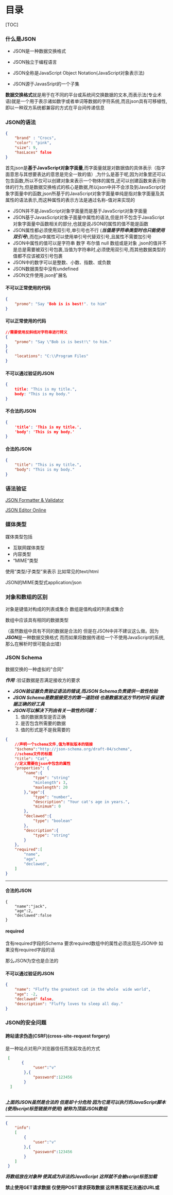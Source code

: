 # 目录

[TOC]

### 什么是JSON

- JSON是一种数据交换格式 

- JSON独立于编程语言 
- JSON全称是JavaScript Object Notation(JavaScript对象表示法) 
- JSON源于JavasSript的一个子集

**数据交换格式**就是用于在不同的平台或系统间交换数据的文本,而表示法(专业术语)就是一个用于表示诸如数字或者单词等数据的字符系统,而且json具有可移植性,即以一种双方系统都兼容的方式在平台间传递信息

### JSON的语法

```json
{
    "brand" : "Crocs",
    "color": "pink",
    "size": 9,
    "hasLaces" false
}
```

首先json是**基于JavaScript对象字面量**,而字面量就是对数据值的具体表示（指字面意思与其想要表达的意思是完全一致的值）,为什么是基于呢,因为对象里还可以包含函数,所以不仅可以创建对象来表示一个物体的属性,还可以创建函数来表示物体的行为,但是数据交换格式的核心是数据,所以json中并不会涉及到JavaScript对象字面量中的函数,json所基于的JavaScript对象字面量单纯是指对象字面量及其属性的语法表示,而这种属性的表示方法是通过名称-值对来实现的

- JSON并不是JavaScript对象字面量而是基于JavaScript对象字面量  
- JSON基于JavasScript对象子面量中属性的语法,但是并不包含于JavaScript对象字面量中函数相关的部分,也就是说JSON的属性的值不能是函数  
- JSON属性都必须使用双引号,单引号也不行 (***当值是字符串类型时也只能使用双引号***),而在js中属性可以使用单引号代替双引号,且属性不需要加引号
- JSON中属性的值可以是字符串 数字 布尔值 null 数组或是对象 ,json的值并不是总是需要被双引号包裹,当值为字符串时,必须使用双引号,而其他数据类型的值都不应该被双引号包裹
- JSON中的数字可以是整数、小数、指数、或负数
- JSON数据类型中没有undefined
- JSON文件使用.json扩展名

#### 不可以正常使用的代码

```json
{
    "promo": "Say "Bob is is best!". to him"
}
```

#### 可以正常使用的代码

```json
//需要使用反斜线对字符串进行转义
{
    "promo": "Say \"Bob is is best!\" to him."
}
{
    "locations": "C:\\Program Files"
}
```

#### 不可以通过验证的JSON

```json
{
    title: "This is my title.",
    body: "This is my body."
}
```

#### 不合法的JSON

```json
{
    'title': 'This is my title.',
    'body': 'This is my body.'
}
```

#### 合法的JSON

```json
{
    "title": "This is my title.",
    "body": "This is my body."
}
```

### 语法验证

[JSON Formatter & Validator](https://jsonformatter.curiousconcept.com/) 

[JSON Editor Online]( https://onlinejsoneditor.com/)

### 媒体类型

媒体类型包括

  - 互联网媒体类型
  - 内容类型  
  - “MIME“类型

使用”类型/子类型”来表示 比如常见的text/html

JSON的MIME类型式application/json

### 对象和数组的区别

对象是键值对构成的列表或集合 数组是值构成的列表或集合

数组中应该具有相同的数据类型

（虽然数组中具有不同的数据是合法的 但是在JSON中并不建议这么做。因为***JSON***是一种数据交换格式 而而如果将数据传递给一个不使用JavaScript的系统,那么在解析时很可能会出错）

### JSON Schema

数据交换的一种虚拟的"合同"

 ***作用*** :验证数据是否满足接收方的要求

- ***JSON验证器负责验证语法的错误,而JSON Schema负责提供一致性检验*** 
- ***JSON Schema是数据接受方的第一道防线 也是数据发送方节约时间 保证数据正确的好工具*** 
- ***JSON可以解决下列由有关一致性的问题：***
  1. 值的数据类型是否正确 
  2. 是否包含所需要的数据 
  3. 值的形式是不是我需要的

```json
{
    //声明一个schema文件,值为草拟版本的链接
    "$schema":"http://json-schema.org/draft-04/schema",
    //schema文件的标题
    "title": "Cat",
    //定义需要在json中包含的属性
    "properties": {
        "name":{
            "type": "string"
            "minlength": 3,
            "maxlength": 20
        },"age":{
            "type": "number",
            "description": "Your cat's age in years.",
            "minimum": 0
        },
        "declawed":{
            "type": "boolean"
        },
        "description":{
            "type": "string"
        }
    },
    "required":[
        "name",
        "age",
        "declawed",
    ]
}
```

---

#### 合法的JSON

```
{
    "name":"jack",
    "age":2,
    "declawed":false
}
```

#### required

含有required字段的Schema 要求required数组中的属性必须出现在JSON中 如果没有required字段的话

那么JSON为空也是合法的

#### 不可以通过验证的JSON

```json
{
    "name": "Fluffy the greatest cat in the whole  wide world",
    "age": -2,
    "declawed" false,
    "description": "Fluffy loves to sleep all day." 
}
```


### JSON的安全问题

####  跨站请求伪造(CSRF)(cross-site-request forgery)

是一种站点对用户浏览器信任而发起攻击的方式

```json
 [
       {
            "user":"v"
        },{
            "password":123456
        }
  ]
  
```

***上面的JSON虽然是合法的 但是却十分危险 因为它是可以执行的JavaScript脚本(使用script标签链接并使用) 被称为顶层JSON数组***

---

```json
{ 
    "info":
    [
        {
            "user":"v"
        },{
            "password":123456
        }
    ]
 }
```

***将数组放在对象种 使其成为非法的JavaScript 这样就不会被script标签加载***

**禁止使用GET请求数据 仅使用POST请求获取数据 这样黑客就无法通过URL或<script>标签链接到数据**

***也不要在JSON中使用顶层数组***

####  注入攻击(向网站注入恶意代码)

**跨站脚本攻击(cross-site scripting XSS)** 是注入攻击的一种 在使用JavaScript从服务器获取到一段JSON字符串时并将转为JavaScript对象时发生

```javascript
//bad code
let jsonString = "alert('this is bad')";
var myObject = eval('(' + jsonString + ')');
```

使用JSON.parse代替eva()函数

```javascript
let jsonString = '{"animal": "cat"}';
let myObject = JSON.parse(jsonString);
alert(myObject.animal);
```

**因为当从服务器上获取JSON数据时,你并不能控制你获得JSON是什么样子的 那,那么服务器本身或发来的JSON数据本人劫持 那么就可能运行恶意代码**

**eval()函数的问题是它会把传入的字符串无差别的执行,并不能识别恶意脚本**

***JSON.parse()函数只会执行JSON代码 因此使用JSON.parse()更安全***

#### 不规矩的JSON

```json
{
    "message":"<div onmouseover = \"alert('gotcha!')\">hover here.</div>"
}
```

```javascript
let jsonString = '{"message": "<div onmouseover = \\"alert(\'gotcha!\')\\">hover here.</div>"}';
let obj = JSON.parse(jsonString);
document.body.innerHTML = obj.message;
```

当鼠标每次移动到屏幕上的消息时会弹出警告框 而黑客则可以通过该脚本获取你这也页面上所有的私人信息

解决办法是将所有诸如<div>这样的HTML标签进行转码<div>转码之后就是`&lt;div&gt` 

```javascript
//solved
function htmlEscape(json){
    let obj = JSON.parse(json);
    for(var prototype in obj){
        return obj[prototype].replace(/[<>"&]/g,function(match,pos, originalText){
            switch(match){
                case "<":
                    return "&lt";
                case ">":
                    return  "&gt";
                case "&":
                    return "&amp";
                case "\"":
                    return "&quot" ;  
            };
        })
    }
}
htmlEscape('{"message":"<div onmouseover=\\"alert(\'gotcha!\')\\">hover here.</div>"}')
//&ltdiv onmouseover=&quotalert('gotcha!')&quot&gthover here.&lt/div&gt
```

### 总结

- 跨站请求伪造

  *指的是站点对用户浏览器的信任进行的攻击*

- 顶层JSON数组

  存在于JSON名称键值对之外的位于文档最顶层的JSON数组

- 注入攻击

  依赖于将数据注入到Web应用程序以方便恶意数据执行或编译的攻击

- JSON跨站脚本注入攻击

   通过截取或将站点中所使用的第三方代码更换为恶意代码,对站点进行的一种注入攻击

----

来源：[美]Lindsay Bassett著 JSON必知必会
